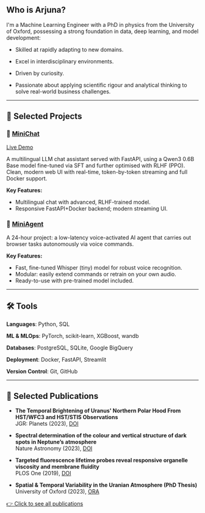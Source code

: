 ## Who is Arjuna?

I'm a Machine Learning Engineer with a PhD in physics from the University of Oxford, possessing a strong foundation in data, deep learning, and model development:

+ Skilled at rapidly adapting to new domains.

+ Excel in interdisciplinary environments.

+ Driven by curiosity.

+ Passionate about applying scientific rigour and analytical thinking to solve real-world business challenges.

---

## 📂 Selected Projects

### 💬 [MiniChat](https://github.com/ajamesl/mini-chat-llm)
[Live Demo](http://65.109.84.92:7000/)

A multilingual LLM chat assistant served with FastAPI, using a Qwen3 0.6B Base model fine-tuned via SFT and further optimised with RLHF (PPO). Clean, modern web UI with real-time, token-by-token streaming and full Docker support.

**Key Features:**
- Multilingual chat with advanced, RLHF-trained model.
- Responsive FastAPI+Docker backend; modern streaming UI.


### 🤖 [MiniAgent](https://github.com/ajamesl/mini-whisper-agent)

A 24-hour project: a low-latency voice-activated AI agent that carries out browser tasks autonomously via voice commands.

**Key Features:**
- Fast, fine-tuned Whisper (tiny) model for robust voice recognition.
- Modular: easily extend commands or retrain on your own audio.
- Ready-to-use with pre-trained model included.

---

## 🛠 Tools

**Languages**: Python, SQL

**ML & MLOps**: PyTorch, scikit-learn, XGBoost, wandb

**Databases**: PostgreSQL, SQLite, Google BigQuery

**Deployment**: Docker, FastAPI, Streamlit

**Version Control**: Git, GitHub

---

## 🧪 Selected Publications

- **The Temporal Brightening of Uranus' Northern Polar Hood From HST/WFC3 and HST/STIS Observations**  
  JGR: Planets (2023), [DOI](https://doi.org/10.1029/2023JE007904)

- **Spectral determination of the colour and vertical structure of dark spots in Neptune’s atmosphere**  
  Nature Astronomy (2023), [DOI](https://doi.org/10.1038/s41550-023-02047-0)

- **Targeted fluorescence lifetime probes reveal responsive organelle viscosity and membrane fluidity**  
  PLOS One (2019), [DOI](https://doi.org/10.1371/journal.pone.0211165)

- **Spatial & Temporal Variability in the Uranian Atmosphere (PhD Thesis)**  
  University of Oxford (2023), [ORA](https://ora.ox.ac.uk/objects/uuid:cd3a6bb2-bb91-483c-99b7-a382b485416b)

[👉 Click to see all publications](https://orcid.org/0000-0003-1482-9306)

<!--**Visualization**-->
